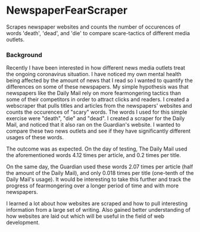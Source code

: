 # NewspaperFearScraper

Scrapes newspaper websites and counts the number of occurences of words 'death', 'dead', and 'die' to compare scare-tactics of different media outlets.

### Background
Recently I have been interested in how different news media outlets treat the ongoing coronavirus situation. I have noticed my own mental health being affected by the amount of news that I read so I wanted to quantify the differences on some of these newspapers. My simple hypothesis was that newspapers like the Daily Mail rely on more fearmongering tactics than some of their competitors in order to attract clicks and readers. I created a webscraper that pulls titles and articles from the newspapers' websites and counts the occurences of "scary" words. The words I used for this simple exercise were "death", "die" and "dead". I created a scraper for the Daily Mail, and noticed that it also ran on the Guardian's website. I wanted to compare these two news outlets and see if they have significantly different usages of these words. 

The outcome was as expected. On the day of testing, The Daily Mail used the aforementioned words 4.12 times per article, and 0.2 times per title. 

On the same day, the Guardian used these words 2.07 times per article (half the amount of the Daily Mail), and only 0.018 times per title (one-tenth of the Daily Mail's usage). It would be interesting to take this further and track the progress of fearmongering over a longer period of time and with more newspapers.

I learned a lot about how websites are scraped and how to pull interesting information from a large set of writing. Also gained better understanding of how websites are laid out which will be useful in the field of web development.
